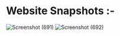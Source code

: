 # Website Snapshots :-
![Screenshot (691)](https://github.com/aditya200502/Crud-Operation/assets/93389230/a4462a86-1b30-4912-a566-55b2026d92df)
![Screenshot (692)](https://github.com/aditya200502/Crud-Operation/assets/93389230/492f4428-b297-4faa-a247-37ccbd08e4c2)
